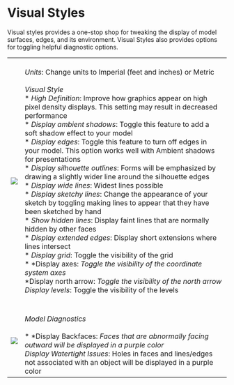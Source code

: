 # Visual Styles

Visual styles provides a one-stop shop for tweaking the display of model surfaces, edges, and its environment. Visual Styles also provides options for toggling helpful diagnostic options.

| | |
| ---- | ---- |
| ![](Images/GUID-E8CB6399-D221-4F28-81A6-75CE6D4A3C2D-low.png)   |   <br>*Units*: Change units to Imperial (feet and inches) or Metric<br><br>*Visual Style* <br>* *High Definition*: Improve how graphics appear on high pixel density displays. This setting may result in decreased performance<br>* *Display ambient shadows*: Toggle this feature to add a soft shadow effect to your model<br>* *Display edges*: Toggle this feature to turn off edges in your model. This option works well with Ambient shadows for presentations<br>* *Display silhouette outlines*: Forms will be emphasized by drawing a slightly wider line around the silhouette edges<br>* *Display wide lines*: Widest lines possible<br>* *Display sketchy lines*: Change the appearance of your sketch by toggling making lines to appear that they have been sketched by hand<br>* *Show hidden lines*: Display faint lines that are normally hidden by other faces<br>* *Display extended edges*: Display short extensions where lines intersect<br>* *Display grid*: Toggle the visibility of the grid<br>* *Display axes: *Toggle the visibility of the coordinate system axes<br>* *Display north arrow: *Toggle the visibility of the north arrow<br>* *Display levels*: Toggle the visibility of the levels<br><br>  |
| ![](Images/GUID-5A845410-7137-4375-9B5F-1B8DEE15BD56-low.png)   |   <br>*Model Diagnostics*<br><br>* *Display Backfaces: *Faces that are abnormally facing outward will be displayed in a purple color<br>* *Display Watertight Issues*: Holes in faces and lines/edges not associated with an object will be displayed in a purple color<br>  |

